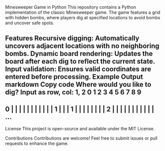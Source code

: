 Minesweeper Game in Python
This repository contains a Python implementation of the classic Minesweeper game. The game features a grid with hidden bombs, where players dig at specified locations to avoid bombs and uncover safe spots.

Features
Recursive digging: Automatically uncovers adjacent locations with no neighboring bombs.
Dynamic board rendering: Updates the board after each dig to reflect the current state.
Input validation: Ensures valid coordinates are entered before processing.
Example Output
markdown
Copy code
Where would you like to dig? Input as row, col: 1, 2
   0  1  2  3  4  5  6  7  8  9  
---------------------------------
0 |   |   |   |   |   |   |   |   |   |   |
1 |   |   | 1 |   |   |   |   |   |   |   |
2 |   |   |   |   |   |   |   |   |   |   |
...
---------------------------------
License
This project is open-source and available under the MIT License.

Contributions
Contributions are welcome! Feel free to submit issues or pull requests to enhance the game.
